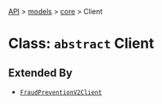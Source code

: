 [API](../../../index.md) > [models](../../index.md) > [core](../index.md) > Client

# Class: `abstract` Client

## Extended By

- [`FraudPreventionV2Client`](../../../client/classes/FraudPreventionV2Client.md)
